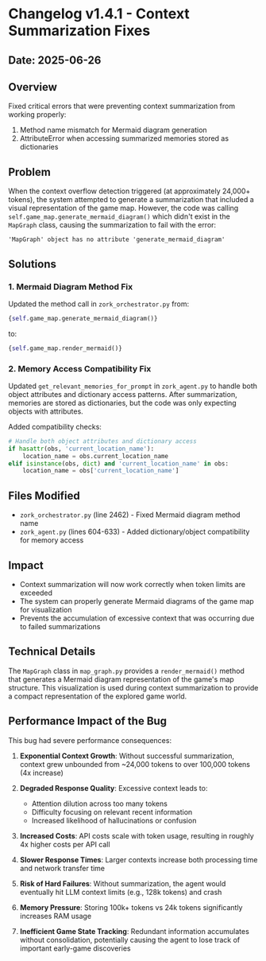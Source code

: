 # Changelog v1.4.1 - Context Summarization Fixes

## Date: 2025-06-26

## Overview
Fixed critical errors that were preventing context summarization from working properly:
1. Method name mismatch for Mermaid diagram generation
2. AttributeError when accessing summarized memories stored as dictionaries

## Problem
When the context overflow detection triggered (at approximately 24,000+ tokens), the system attempted to generate a summarization that included a visual representation of the game map. However, the code was calling `self.game_map.generate_mermaid_diagram()` which didn't exist in the `MapGraph` class, causing the summarization to fail with the error:
```
'MapGraph' object has no attribute 'generate_mermaid_diagram'
```

## Solutions

### 1. Mermaid Diagram Method Fix
Updated the method call in `zork_orchestrator.py` from:
```python
{self.game_map.generate_mermaid_diagram()}
```
to:
```python
{self.game_map.render_mermaid()}
```

### 2. Memory Access Compatibility Fix
Updated `get_relevant_memories_for_prompt` in `zork_agent.py` to handle both object attributes and dictionary access patterns. After summarization, memories are stored as dictionaries, but the code was only expecting objects with attributes.

Added compatibility checks:
```python
# Handle both object attributes and dictionary access
if hasattr(obs, 'current_location_name'):
    location_name = obs.current_location_name
elif isinstance(obs, dict) and 'current_location_name' in obs:
    location_name = obs['current_location_name']
```

## Files Modified
- `zork_orchestrator.py` (line 2462) - Fixed Mermaid diagram method name
- `zork_agent.py` (lines 604-633) - Added dictionary/object compatibility for memory access

## Impact
- Context summarization will now work correctly when token limits are exceeded
- The system can properly generate Mermaid diagrams of the game map for visualization
- Prevents the accumulation of excessive context that was occurring due to failed summarizations

## Technical Details
The `MapGraph` class in `map_graph.py` provides a `render_mermaid()` method that generates a Mermaid diagram representation of the game's map structure. This visualization is used during context summarization to provide a compact representation of the explored game world.

## Performance Impact of the Bug

This bug had severe performance consequences:

1. **Exponential Context Growth**: Without successful summarization, context grew unbounded from ~24,000 tokens to over 100,000 tokens (4x increase)

2. **Degraded Response Quality**: Excessive context leads to:
   - Attention dilution across too many tokens
   - Difficulty focusing on relevant recent information
   - Increased likelihood of hallucinations or confusion

3. **Increased Costs**: API costs scale with token usage, resulting in roughly 4x higher costs per API call

4. **Slower Response Times**: Larger contexts increase both processing time and network transfer time

5. **Risk of Hard Failures**: Without summarization, the agent would eventually hit LLM context limits (e.g., 128k tokens) and crash

6. **Memory Pressure**: Storing 100k+ tokens vs 24k tokens significantly increases RAM usage

7. **Inefficient Game State Tracking**: Redundant information accumulates without consolidation, potentially causing the agent to lose track of important early-game discoveries